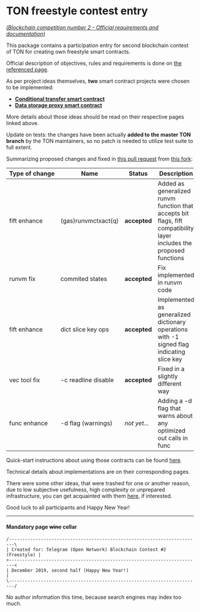 # TON freestyle contest entry

[*(Blockchain competition number 2 - Official requirements and documentation)*](doc/Official.md)

This package contains a participation entry for second blockchain contest of TON for creating own freestyle smart contracts. 

Official description of objectives, rules and requirements is done on [the referenced page](doc/Official.md). 

As per project ideas themselves, **two** smart contract projects were chosen to be implemented:

* [**Conditional transfer smart contract**](doc/Project1.md)
* [**Data storage proxy smart contract**](doc/Project2.md)

More details about those ideas should be read on their respective pages linked above.

Update on tests: the changes have been actually **added to the master TON branch** by the TON maintainers, so no patch is needed to utilize test suite to full extent.

Summarizing proposed changes and fixed in [this pull request](https://github.com/ton-blockchain/ton/pull/220) from [this fork](https://github.com/Skydev0h/ton):

| Type of change | Name                | Status       | Description                                                  |
| -------------- | ------------------- | ------------ | ------------------------------------------------------------ |
| fift enhance   | (gas)runvmctxact(q) | **accepted** | Added as generalized runvm function that accepts bit flags, fift compatibility layer includes the proposed functions |
| runvm fix      | commited states     | **accepted** | Fix implemented in runvm code                                |
| fift enhance   | dict slice key ops  | **accepted** | Implemented as generalized dictionary operations with -1 signed flag indicating slice key |
| vec tool fix   | -c readline disable | **accepted** | Fixed in a slightly different way                            |
| func enhance   | -d flag (warnings)  | *not yet...* | Adding a -d flag that warns about any optimized out calls in func |

Quick-start instructions about using those contracts can be found [here](doc/Quick.md).

Technical details about implementations are on their corresponding pages.

There were some other ideas, that were trashed for one or another reason, due to low subjective usefulness, high complexity or unprepared infrastructure, you can get acquainted with them [here](doc/Unchosen.md), if interested.

Good luck to all participants and Happy New Year!



---



#### Mandatory page ~~wine~~ cellar

```
/------------------------------------------------------------------------\
| Created for: Telegram (Open Network) Blockchain Contest #2 (Freestyle) |
>------------------------------------------------------------------------<
| December 2019, second half (Happy New Year!)                           |
\------------------------------------------------------------------------/
```

No author information this time, because search engines may index too much.